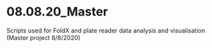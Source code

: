 # 08.08.20_Master
Scripts used for FoldX and plate reader data analysis and visualisation (Master project 8/8/2020)
